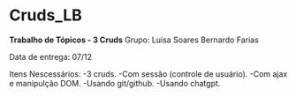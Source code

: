 # Cruds_LB
**Trabalho de Tópicos - 3 Cruds**
Grupo:  Luisa Soares
        Bernardo Farias

Data de entrega: 07/12

Itens Nescessários:
-3 cruds.
-Com sessão (controle de usuário).
-Com ajax e manipulção DOM.
-Usando git/github.
-Usando chatgpt.
